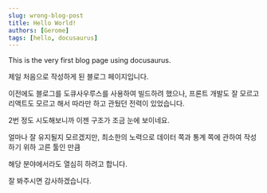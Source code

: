 ```yaml
---
slug: wrong-blog-post
title: Hello World!
authors: [Gerome]
tags: [hello, docusaurus]
---
```


This is the very first blog page using docusaurus.

<!--truncate-->

제일 처음으로 작성하게 된 블로그 페이지입니다.

이전에도 블로그를 도큐사우루스를 사용하여 빌드하려 했으나, 프론트 개발도 잘 모르고 리액트도 모르고 해서 따라만 하고 관뒀던 전력이 있었습니다.

2번 정도 시도해보니까 이젠 구조가 조금 눈에 보이네요.

얼마나 잘 유지될지 모르겠지만, 최소한의 노력으로 데이터 쪽과 통계 쪽에 관하여 작성하기 위하 고른 툴인 만큼

해당 분야에서라도 열심히 하려고 합니다.

잘 봐주시면 감사하겠습니다.